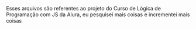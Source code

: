 Esses arquivos são referentes ao projeto do Curso de Lógica de Programação com JS da Alura, eu pesquisei mais coisas e incrementei mais coisas
